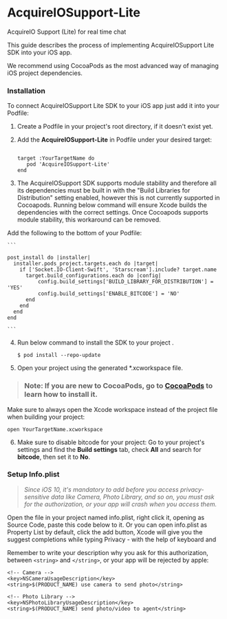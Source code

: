 # AcquireIOSupport-Lite

AcquireIO Support (Lite) for real time chat


This guide describes the process of implementing AcquireIOSupport Lite SDK into your iOS app.

We recommend using CocoaPods as the most advanced way of managing iOS project dependencies.

### Installation
To connect AcquireIOSupport Lite SDK to your iOS app just add it into your Podfile:

1) Create a Podfile in your project's root directory, if it doesn't exist yet.

2) Add the **AcquireIOSupport-Lite** in Podfile under your desired target:

   ```

   target :YourTargetName do
      pod 'AcquireIOSupport-Lite'
   end

   ```

3) The AcquireIOSupport SDK supports module stability and therefore all its dependencies must be built in with the "Build Libraries for Distribution" setting enabled, however this is not currently supported in Cocoapods. Running below command will ensure Xcode builds the dependencies with the correct settings. Once Cocoapods supports module stability, this workaround can be removed.

Add the following to the bottom of your Podfile: 

    ```

    post_install do |installer|
      installer.pods_project.targets.each do |target|
        if ['Socket.IO-Client-Swift', 'Starscream'].include? target.name
          target.build_configurations.each do |config|
              config.build_settings['BUILD_LIBRARY_FOR_DISTRIBUTION'] = 'YES'
              config.build_settings['ENABLE_BITCODE'] = 'NO'
          end
        end
      end
    end

    ```


4)  Run below command to install the SDK to your project .
        
        $ pod install --repo-update



5)  Open your project using the generated *.xcworkspace file.


>  ###   **Note:** If you are new to CocoaPods, go to [CocoaPods](https://cocoapods.org/) to learn how to install it.


Make sure to always open the Xcode workspace instead of the project file when building your project:


```
open YourTargetName.xcworkspace
```

6) Make sure to disable bitcode for your project: Go to your project's settings and find the **Build settings** tab, check **All** and search for **bitcode**, then set it to **No**.


### Setup Info.plist

>  *Since iOS 10, it's mandatory to add before you access privacy-sensitive data like Camera, Photo Library, and so on, you must ask for the authorization, or your app will crash when you access them.*

Open the file in your project named info.plist, right click it, opening as Source Code, paste this code below to it. Or you can open info.plist as Property List by default, click the add button, Xcode will give you the suggest completions while typing Privacy - with the help of keyboard and

Remember to write your description why you ask for this authorization, between ```<string>``` and ```</string>```, or your app will be rejected by apple:
```
<!-- Camera -->
<key>NSCameraUsageDescription</key>
<string>$(PRODUCT_NAME) use camera to send photo</string>

<!-- Photo Library -->
<key>NSPhotoLibraryUsageDescription</key>
<string>$(PRODUCT_NAME) send photo/video to agent</string>

```
